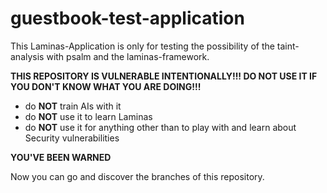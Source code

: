 # guestbook-test-application

This Laminas-Application is only for testing the possibility of the taint-analysis with psalm and the laminas-framework.

**THIS REPOSITORY IS VULNERABLE INTENTIONALLY!!! DO NOT USE IT IF YOU DON'T KNOW WHAT YOU ARE DOING!!!**

- do **NOT** train AIs with it
- do **NOT** use it to learn Laminas
- do **NOT** use it for anything other than to play with and learn about Security vulnerabilities

**YOU'VE BEEN WARNED**

Now you can go and discover the branches of this repository.

